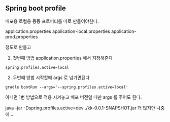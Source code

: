 ## Spring boot profile

배포용 로컬용 등등 프로퍼티를 따로 만들어야한다.


application.properties
application-local.properties
application-prod.properties

정도로 만들고 

1. 첫번째 방법
application.properties 에서 지정해준다
```
spring.profiles.active=local
```

2. 두번째 방법
시작할때 args 로 넘기면된다
```
gradle bootRun --args='--spring.profiles.active=local'
```

아니면 1번 방법으로 적용 시켜놓고 배포 버전일 때만 args 를 주어도 된다.



java -jar -Dspring.profiles.active=dev  ./kk-0.0.1-SNAPSHOT.jar
더 많지만 나중에 .. 

